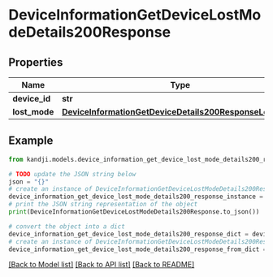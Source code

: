 # DeviceInformationGetDeviceLostModeDetails200Response


## Properties

Name | Type | Description | Notes
------------ | ------------- | ------------- | -------------
**device_id** | **str** |  | [optional] 
**lost_mode** | [**DeviceInformationGetDeviceDetails200ResponseLostMode**](DeviceInformationGetDeviceDetails200ResponseLostMode.md) |  | [optional] 

## Example

```python
from kandji.models.device_information_get_device_lost_mode_details200_response import DeviceInformationGetDeviceLostModeDetails200Response

# TODO update the JSON string below
json = "{}"
# create an instance of DeviceInformationGetDeviceLostModeDetails200Response from a JSON string
device_information_get_device_lost_mode_details200_response_instance = DeviceInformationGetDeviceLostModeDetails200Response.from_json(json)
# print the JSON string representation of the object
print(DeviceInformationGetDeviceLostModeDetails200Response.to_json())

# convert the object into a dict
device_information_get_device_lost_mode_details200_response_dict = device_information_get_device_lost_mode_details200_response_instance.to_dict()
# create an instance of DeviceInformationGetDeviceLostModeDetails200Response from a dict
device_information_get_device_lost_mode_details200_response_from_dict = DeviceInformationGetDeviceLostModeDetails200Response.from_dict(device_information_get_device_lost_mode_details200_response_dict)
```
[[Back to Model list]](../README.md#documentation-for-models) [[Back to API list]](../README.md#documentation-for-api-endpoints) [[Back to README]](../README.md)


